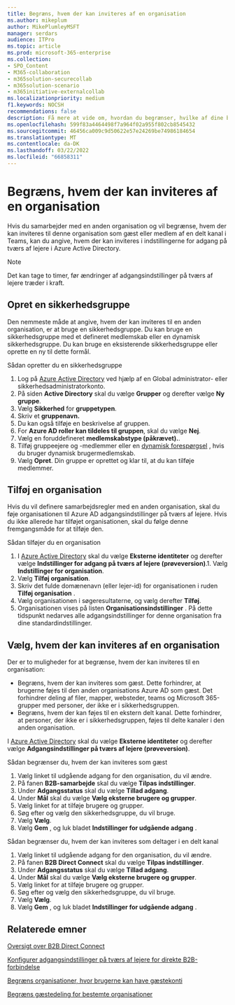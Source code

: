 ```yaml
---
title: Begræns, hvem der kan inviteres af en organisation
ms.author: mikeplum
author: MikePlumleyMSFT
manager: serdars
audience: ITPro
ms.topic: article
ms.prod: microsoft-365-enterprise
ms.collection:
- SPO_Content
- M365-collaboration
- m365solution-securecollab
- m365solution-scenario
- m365initiative-externalcollab
ms.localizationpriority: medium
f1.keywords: NOCSH
recommendations: false
description: Få mere at vide om, hvordan du begrænser, hvilke af dine brugere der kan inviteres som gæst eller deltager i en delt kanal til en bestemt organisation.
ms.openlocfilehash: 599f83a4464498f7a964f02a955f802cb8545432
ms.sourcegitcommit: 46456ca009c9d50622e57e24269be74986184654
ms.translationtype: MT
ms.contentlocale: da-DK
ms.lasthandoff: 03/22/2022
ms.locfileid: "66858311"
---
```

# <a name="limit-who-can-be-invited-by-an-organization"></a>Begræns, hvem der kan inviteres af en organisation

Hvis du samarbejder med en anden organisation og vil begrænse, hvem der kan inviteres til denne organisation som gæst eller medlem af en delt kanal i Teams, kan du angive, hvem der kan inviteres i indstillingerne for adgang på tværs af lejere i Azure Active Directory.

> [!NOTE]
> Det kan tage to timer, før ændringer af adgangsindstillinger på tværs af lejere træder i kraft.

## <a name="create-a-security-group"></a>Opret en sikkerhedsgruppe

Den nemmeste måde at angive, hvem der kan inviteres til en anden organisation, er at bruge en sikkerhedsgruppe. Du kan bruge en sikkerhedsgruppe med et defineret medlemskab eller en dynamisk sikkerhedsgruppe. Du kan bruge en eksisterende sikkerhedsgruppe eller oprette en ny til dette formål.

Sådan opretter du en sikkerhedsgruppe
1. Log på [Azure Active Directory](https://aad.portal.azure.com) ved hjælp af en Global administrator- eller sikkerhedsadministratorkonto.
1. På siden **Active Directory** skal du vælge **Grupper** og derefter vælge **Ny gruppe**.
1. Vælg **Sikkerhed** for **gruppetypen**.
1. Skriv et **gruppenavn.** 
1. Du kan også tilføje en beskrivelse af gruppen.
1. For **Azure AD roller kan tildeles til gruppen**, skal du vælge **Nej**.
1. Vælg en foruddefineret **medlemskabstype (påkrævet).**.
1. Tilføj gruppeejere og -medlemmer eller en [dynamisk forespørgsel](/azure/active-directory/enterprise-users/groups-dynamic-membership) , hvis du bruger dynamisk brugermedlemskab.
1. Vælg **Opret**. Din gruppe er oprettet og klar til, at du kan tilføje medlemmer.

## <a name="add-an-organization"></a>Tilføj en organisation

Hvis du vil definere samarbejdsregler med en anden organisation, skal du føje organisationen til Azure AD adgangsindstillinger på tværs af lejere. Hvis du ikke allerede har tilføjet organisationen, skal du følge denne fremgangsmåde for at tilføje den.

Sådan tilføjer du en organisation
1. I [Azure Active Directory](https://aad.portal.azure.com) skal du vælge **Eksterne identiteter** og derefter vælge **Indstillinger for adgang på tværs af lejere (prøveversion)**.1. Vælg **Indstillinger for organisation**.
1. Vælg **Tilføj organisation**.
1. Skriv det fulde domænenavn (eller lejer-id) for organisationen i ruden **Tilføj organisation** .
1. Vælg organisationen i søgeresultaterne, og vælg derefter **Tilføj**.
1. Organisationen vises på listen **Organisationsindstillinger** . På dette tidspunkt nedarves alle adgangsindstillinger for denne organisation fra dine standardindstillinger.

## <a name="choose-who-can-be-invited-by-an-organization"></a>Vælg, hvem der kan inviteres af en organisation

Der er to muligheder for at begrænse, hvem der kan inviteres til en organisation:

- Begræns, hvem der kan inviteres som gæst. Dette forhindrer, at brugerne føjes til den anden organisations Azure AD som gæst. Det forhindrer deling af filer, mapper, websteder, teams og Microsoft 365-grupper med personer, der ikke er i sikkerhedsgruppen.
- Begræns, hvem der kan føjes til en ekstern delt kanal. Dette forhindrer, at personer, der ikke er i sikkerhedsgruppen, føjes til delte kanaler i den anden organisation.

I [Azure Active Directory](https://aad.portal.azure.com) skal du vælge **Eksterne identiteter** og derefter vælge **Adgangsindstillinger på tværs af lejere (prøveversion)**.

Sådan begrænser du, hvem der kan inviteres som gæst
1. Vælg linket til udgående adgang for den organisation, du vil ændre.
1. På fanen **B2B-samarbejde** skal du vælge **Tilpas indstillinger**.
1. Under **Adgangsstatus** skal du vælge **Tillad adgang**.
1. Under **Mål** skal du vælge **Vælg eksterne brugere og grupper**.
1. Vælg linket for at tilføje brugere og grupper.
1. Søg efter og vælg den sikkerhedsgruppe, du vil bruge.
1. Vælg **Vælg**.
1. Vælg **Gem** , og luk bladet **Indstillinger for udgående adgang** .


Sådan begrænser du, hvem der kan inviteres som deltager i en delt kanal
1. Vælg linket til udgående adgang for den organisation, du vil ændre.
1. På fanen **B2B Direct Connect** skal du vælge **Tilpas indstillinger**.
1. Under **Adgangsstatus** skal du vælge **Tillad adgang**.
1. Under **Mål** skal du vælge **Vælg eksterne brugere og grupper**.
1. Vælg linket for at tilføje brugere og grupper.
1. Søg efter og vælg den sikkerhedsgruppe, du vil bruge.
1. Vælg **Vælg**.
1. Vælg **Gem** , og luk bladet **Indstillinger for udgående adgang** .

## <a name="related-topics"></a>Relaterede emner

[Oversigt over B2B Direct Connect](/azure/active-directory/external-identities/b2b-direct-connect-overview)

[Konfigurer adgangsindstillinger på tværs af lejere for direkte B2B-forbindelse](/azure/active-directory/external-identities/cross-tenant-access-settings-b2b-direct-connect)

[Begræns organisationer, hvor brugerne kan have gæstekonti](limit-organizations-where-users-have-guest-accounts.md)

[Begræns gæstedeling for bestemte organisationer](limit-guest-sharing-to-specific-organization.md)